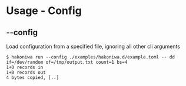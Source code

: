 # Usage - Config

## --config

Load configuration from a specified file, ignoring all other cli arguments

```console
$ hakoniwa run --config ./examples/hakoniwa.d/example.toml -- dd if=/dev/random of=/tmp/output.txt count=1 bs=4
1+0 records in
1+0 records out
4 bytes copied, [..]

```
